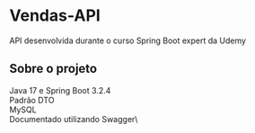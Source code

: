 # Vendas-API
 API desenvolvida durante o curso Spring Boot expert da Udemy

 ## Sobre o projeto
 Java 17 e Spring Boot 3.2.4\
 Padrão DTO\
 MySQL\
 Documentado utilizando Swagger\

 
